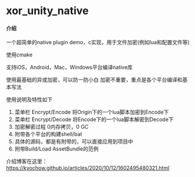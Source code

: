 # xor_unity_native

#### 介绍
一个超简单的native plugin demo，c实现，用于文件加密(例如lua和配置文件等)

使用cmake

支持iOS，Android，Mac，Windows平台编译native库

使用最基础的异或加密，可以防一防小白
加密不重要，重点是各个平台编译和基本写法

使用说明及特性如下

1. 菜单栏 Encrypt/Encode 将Origin下的一个lua脚本加密到Encode下
2. 菜单栏 Encrypt/Decode 将Encode下的一个lua脚本解密到Decode下
3. 加密解密过程 0内存拷贝，0 GC
4. 附带各个平台的构建shell/bat
5. 具体的源码，都是有附带的，可以直接应用到项目中
6. 附带Build/Load AssetBundle的范例

介绍博客在这里： https://kyochow.github.io/articles/2020/10/12/1602495480321.html
